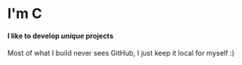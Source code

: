 # I'm C #
#### I like to develop *unique* projects ####

Most of what I build never sees GitHub, I just keep it local for myself :)
